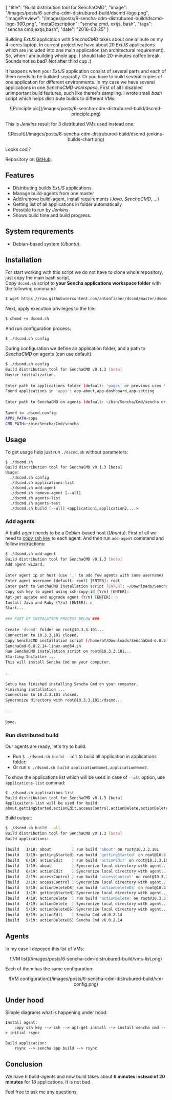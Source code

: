 {
    "title": "Build distribution tool for SenchaCMD",
    "image": "/images/posts/6-sencha-cdm-distrubured-build/dscmd-logo.png",
    "imagePreview": "/images/posts/6-sencha-cdm-distrubured-build/dscmd-logo-300.png",
    "metaDescription": "sencha cmd, extjs, bash",
    "tags": "sencha cmd,extjs,bash",
    "date": "2016-03-25"
}

<!-- preview -->

Building _ExtJS_ application with _SenchaCMD_ takes about one minute on my 4-cores laptop.
In current project we have about 20 _ExtJS_ applications which are included into one main application
(an architectural requirement).
So, when I am building whole app, I should take 20-minutes coffee break.
Sounds not so bad? Not after third cup :)

<!-- /preview -->

It happens when your _ExtJS_ application consist of several parts and each of them needs to be builded separatly.
Or you have to build several copies of one application for different environments.
In my case we have several applications in one _SenchaCMD workspace_.
First of all I disabled unimportant build features, such like theme's sampling.
I wrote small _bash_ script which helps distribute builds to different VMs:

<center>
![Principle pic](/images/posts/6-sencha-cdm-distrubured-build/dscmd-principle.png)
</center>

This is _Jenkins_ result for 3 distributed VMs used instead one:

<center>
![Result](/images/posts/6-sencha-cdm-distrubured-build/dscmd-jenkins-builds-chart.png)
</center>

Looks cool?

Repository on [GitHub](https://github.com/antonfisher/dscmd).

## Features

* Distributing builds _ExtJS_ applications
* Manage build-agents from one master
* Add/remove build-agent, install requirements (_Java_, _SenchaCMD_, ...)
* Getting list of all applications in folder automatically
* Possible to run by _Jenkins_
* Shows build time and build progress.

## System requrements

* Debian-based system (_Ubuntu_).

## Installation

For start working with this script we do not have to clone whole repository, just copy the main bash script.  
Copy `dscmd.sh` script to __your Sencha applications workspace folder__ with the following command:

```bash
$ wget https://raw.githubusercontent.com/antonfisher/dscmd/master/dscmd.sh -O dscmd.sh
```

Next, apply execution privileges to the file:

```bash
$ chmod +x dscmd.sh
```

And run configuration process:

```bash
$ ./dscmd.sh config
```

During configuration we define an application folder, and a path to _SenchaCMD_ on agents (can use default):

```bash
$ ./dscmd.sh config
Build distribution tool for SenchaCMD v0.1.3 [beta]
Master initialization.

Enter path to applications folder (default: 'pages' or previous uses '') [ENTER]: apps/
Found applications in 'apps': app-about,app-dashboard,app-setting

Enter path to SenchaCMD on agents (default: ~/bin/Sencha/Cmd/sencha or previous uses) [ENTER]: 

Saved to .dscmd-config:
APPS_PATH=apps
CMD_PATH=~/bin/Sencha/Cmd/sencha
```

## Usage

To get usage help just run `./dscmd.sh` without parameters:

```
$ ./dscmd.sh
Build distribution tool for SenchaCMD v0.1.3 [beta]
Usage:
  ./dscmd.sh config
  ./dscmd.sh applications-list
  ./dscmd.sh add-agent
  ./dscmd.sh remove-agent [--all]
  ./dscmd.sh agents-list
  ./dscmd.sh agents-test
  ./dscmd.sh build [--all] <application1,application2,...>
```

### Add agents

A build-agent needs to be a Debian-based host (_Ubuntu_).
First of all we need to [copy ssh key](https://www.digitalocean.com/community/tutorials/how-to-set-up-ssh-keys--2)
to each agent.
And then run `add-agent` command and follow instructions:
```bash
$ ./dscmd.sh add-agent
Build distribution tool for SenchaCMD v0.1.3 [beta]
Add agent wizard.

Enter agent ip or host (use ',' to add few agents with same username) [ENTER]: 10.3.3.101,10.3.3.102
Enter agent username (default: root) [ENTER]: root
Enter path to SenchaCMD installation script [ENTER]: ~/Downloads/SenchaCmd-6.0.2.14-linux-amd64.sh 
Copy ssh key to agent using ssh-copy-id (Y/n) [ENTER]: 
Apt-get update and upgrade agent (Y/n) [ENTER]: n
Install Java and Ruby (Y/n) [ENTER]: n
Start...

### PART OF INSTALATION PROCESS BELOW ###

Create 'dscmd' folder on root@10.3.3.101...
Connection to 10.3.3.101 closed.
Copy SenchaCMD installation script (/home/af/Downloads/SenchaCmd-6.0.2.14-linux-amd64.sh) to root@10.3.3.101:~/dscmd ...
SenchaCmd-6.0.2.14-linux-amd64.sh                                                          100%   53MB   7.6MB/s   00:07    
Run SenchaCMD installation script on root@10.3.3.101...
Starting Installer ...
This will install Sencha Cmd on your computer.

...

Setup has finished installing Sencha Cmd on your computer.
Finishing installation ...
Connection to 10.3.3.101 closed.
Syncronize directory with root@10.3.3.101:/dscmd...

...

Done.
```

### Run distributed build

Our agents are ready, let's try to build:

* Run `$ ./dscmd.sh build --all` to build all application in applications folder;
* Or run `$ ./dscmd.sh build applicationName1,applicationName2`.

To show the applications list which will be used in case of `--all` option, use `applications-list` commad:
```
$ ./dscmd.sh applications-list
Build distribution tool for SenchaCMD v0.1.3 [beta]
Applicaitons list will be used for build:
about,gettingStarted,actionEdit,accessControl,actionDelete,actionDeleteDS,settings,summary
```

Build output:
```bash
$ ./dscmd.sh build --all
Build distribution tool for SenchaCMD v0.1.3 [beta]
Build applications:

[build   1/19: about         ] run build 'about' on root@10.3.3.101
[build   3/19: gettingStarted] run build 'gettingStarted' on root@10.3.3.103
[build   6/19: actionEdit    ] run build 'actionEdit' on root@10.3.3.106
[build   1/19: about         ] Syncronize local directory with agent...
[build   6/19: actionEdit    ] Syncronize local directory with agent...
[build   2/19: accessControl ] run build 'accessControl' on root@10.3.3.102
[build   2/19: accessControl ] Syncronize local directory with agent...
[build   5/19: actionDeleteDS] run build 'actionDeleteDS' on root@10.3.3.105
[build   3/19: gettingStarted] Syncronize local directory with agent...
[build   4/19: actionDelete  ] run build 'actionDelete' on root@10.3.3.104
[build   4/19: actionDelete  ] Syncronize local directory with agent...
[build   5/19: actionDeleteDS] Syncronize local directory with agent...
[build   6/19: actionEdit    ] Sencha Cmd v6.0.2.14
[build   5/19: actionDeleteDS] Sencha Cmd v6.0.2.14
```

## Agents

In my case I depoyed this list of VMs:
<center>
![VM list](/images/posts/6-sencha-cdm-distrubured-build/vms-list.png)
</center>

Each of them has the same configuration:
<center>
![VM configuration](/images/posts/6-sencha-cdm-distrubured-build/vm-config.png)
</center>

## Under hood

Simple diagrams what is happening under hood:

```
Install agent:
    copy ssh key --> ssh --> apt-get install --> install sencha cmd --> initial rsync

Build application:
    rsync --> sencha app build --> rsync
```

## Conclusion

We have 6 build-agents and now build takes about __6 minutes instead of 20 minutes__ for 18 applications.
It is not bad.

Feel free to ask me any questions.
